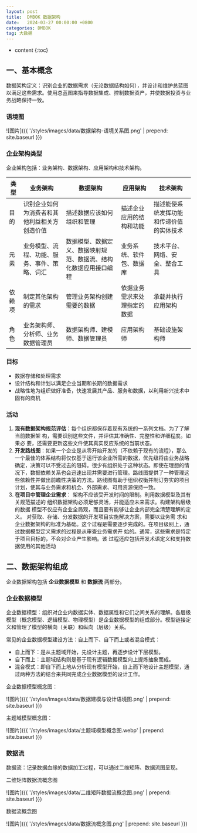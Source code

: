 ```yaml
---
layout: post
title:  DMBOK 数据架构
date:   2024-03-27 00:00:00 +0800
categories: DMBOK
tag: 大数据
---
```


* content
{:toc}






## 一、基本概念

数据架构定义：识别企业的数据需求（无论数据结构如何），并设计和维护总蓝图以满足这些需求。使用总蓝图来指导数据集成、控制数据资产，并使数据投资与业务战略保持一致。

### 语境图

![图片]({{ '/styles/images/data/数据架构-语境关系图.png' | prepend: site.baseurl }})



### 企业架构类型

企业架构包括：业务架构、数据架构、应用架构和技术架构。

| 类型   | 业务架构                                     | 数据架构                                                     | 应用架构                     | 技术架构                                 |
| ------ | -------------------------------------------- | ------------------------------------------------------------ | ---------------------------- | ---------------------------------------- |
| 目的   | 识别企业如何为消费者和其他利益相关方创造价值 | 描述数据应该如何组织和管理                                   | 描述企业应用的结构和功能     | 描述能使系统发挥功能和传递价值的实体技术 |
| 元素   | 业务模型、流程、功能、服务、事件、策略、词汇 | 数据模型、数据定义、数据映射规范、数据流、结构化数据应用接口编程 | 业务系统、软件包、数据库     | 技术平台、网络、安全、整合工具           |
| 依赖项 | 制定其他架构的需求                           | 管理业务架构创建需要的数据                                   | 依据业务需求来处理指定的数据 | 承载并执行应用架构                       |
| 角色   | 业务架构师、分析师、业务数据管理员           | 数据架构师、建模师、数据管理员                               | 应用架构师                   | 基础设施架构师                           |



### 目标

- 数据存储和处理需求
- 设计结构和计划以满足企业当期和长期的数据需求
- 战略性地为组织做好准备，快速发展其产品、服务和数据，以利用新兴技术中固有的商机



### 活动

1. **现有数据架构规范评估**：每个组织都保存着现有系统的一系列文档。为了了解当前数据架 构，需要识别这些文件，并评估其准确性、完整性和详细程度。如果必 要，还需要更新这些文件使其真实反应系统的当前状态。
2. **开发路线图**：如果一个企业是从零开始开发的（不依赖于现有的流程），那么一个最佳的体系结构将仅仅基于运行该企业所需的数据，优先级将由业务战略确定，决策可以不受过去的阻碍。很少有组织处于这种状态。即使在理想的情况下，数据依赖关系也会迅速出现并需要进行管理。路线图提供了一种管理这些依赖性并做出前瞻性决策的方法。路线图有助于组织权衡并制订夯实的项目计划，使其与业务需求和机会、外部需求、可用资源保持一致。
3. **在项目中管理企业需求**： 架构不应该受开发时间的限制。利用数据模型及其有关规范描述的 组织数据架构必须足够灵活，并能适应未来需求。构建架构层级的数据 模型不仅应有企业全局观，而且要有能够让企业内部完全清楚理解的定 义。 对获取、存储、分发数据的开发项目实施解决方案，需要以业务需 求和企业数据架构的标准为基础。这个过程是需要逐步完成的。在项目级别上，通过数据模型定义需求的过程是从审查业务需求开 始的。通常，这些需求是特定于项目目标的，不会对企业产生影响。该 过程还应包括开发术语定义和支持数据使用的其他活动



## 二、数据架构组成

企业数据架构包括 **企业数据模型** 和 **数据流** 两部分。

### 企业数据模型

企业数据模型：组织对企业内数据实体、数据属性和它们之间关系的理解。各层级模型（概念模型、逻辑模型、物理模型）是企业数据模型的组成部分。模型链接定义和管理了模型的横向（关联）和纵向（层级）关系。

常见的企业数据模型建设方法：自上而下、自下而上或者混合模式：

- 自上而下：是从主题域开始，先设计主题，再逐步设计下层模型。
- 自下而上：主题域结构则是基于现有逻辑数据模型向上提炼抽象而成。
- 混合模式：即自下而上地从分析现有模型开始，自上而下地设计主题模型，通过两种方法的结合来共同完成企业数据模型的设计工作。

企业数据模型概念图：

![图片]({{ '/styles/images/data/数据建模与设计语境图.png' | prepend: site.baseurl }})

主题域模型概念图：

![图片]({{ '/styles/images/data/主题域模型概念图.webp' | prepend: site.baseurl }})

### 数据流

数据流：记录数据血缘的数据加工过程，可以通过二维矩阵、数据流图呈现。

二维矩阵数据流概念图

![图片]({{ '/styles/images/data/二维矩阵数据流概念图.png' | prepend: site.baseurl }})

数据流概念图

![图片]({{ '/styles/images/data/数据流概念图.png' | prepend: site.baseurl }})

